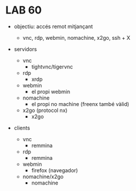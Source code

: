 # LAB 60


- objectiu: accés remot mitjançant 
  - vnc, rdp, webmin, nomachine, x2go, ssh + X

- servidors
  - vnc
    - tightvnc/tigervnc
  - rdp
    - xrdp
  - webmin
    - el propi webmin
  - nomachine
    - el propi no machine (freenx també vàlid)
  - x2go (protocol nx)
    - x2go

- clients
  - vnc
    - remmina
  - rdp
    - remmina
  - webmin
    - firefox (navegador)
  - nomachine/x2go
    - nomachine
   
